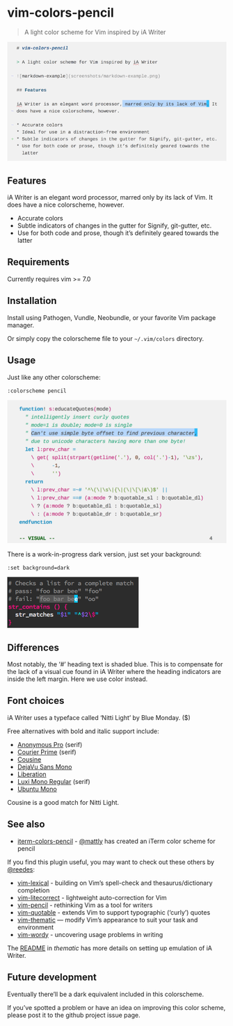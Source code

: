 # vim-colors-pencil

> A light color scheme for Vim inspired by iA Writer

![markdown-example](screenshots/markdown-example.png)

## Features

iA Writer is an elegant word processor, marred only by its lack of Vim. It
does have a nice colorscheme, however.

* Accurate colors
* Subtle indicators of changes in the gutter for Signify, git-gutter, etc.
* Use for both code and prose, though it’s definitely geared towards the
  latter

## Requirements

Currently requires vim >= 7.0

## Installation

Install using Pathogen, Vundle, Neobundle, or your favorite Vim package
manager.

Or simply copy the colorscheme file to your `~/.vim/colors` directory.

## Usage

Just like any other colorscheme:

```vim
:colorscheme pencil
```

![vimscript-example](screenshots/vimscript-example.png)

There is a work-in-progress dark version, just set your background:

```vim
:set background=dark
```

![bash-example-dark](screenshots/bash-example-dark.png)

## Differences

Most notably, the ‘#’ heading text is shaded blue. This is to compensate
for the lack of a visual cue found in iA Writer where the heading
indicators are inside the left margin. Here we use color instead.

## Font choices

iA Writer uses a typeface called ‘Nitti Light’ by Blue Monday. ($)

Free alternatives with bold and italic support include:

* [Anonymous Pro](https://www.google.com/fonts/specimen/Anonymous+Pro) (serif)
* [Courier Prime](http://quoteunquoteapps.com/courierprime/) (serif)
* [Cousine](http://www.google.com/fonts/specimen/Cousine)
* [DejaVu Sans Mono](http://dejavu-fonts.org/wiki/Download)
* [Liberation](https://fedorahosted.org/liberation-fonts/)
* [Luxi Mono Regular](http://www.fontsquirrel.com/fonts/Luxi-Mono) (serif)
* [Ubuntu Mono](https://www.google.com/fonts/specimen/Ubuntu+Mono)

Cousine is a good match for Nitti Light.

## See also

* [iterm-colors-pencil][ip] - [@mattly][mt] has created an iTerm color scheme for pencil

[mt]: https://github.com/mattly
[ip]: https://github.com/mattly/iterm-colors-pencil

If you find this plugin useful, you may want to check out these others by
[@reedes][re]:

* [vim-lexical][lx] - building on Vim’s spell-check and thesaurus/dictionary completion
* [vim-litecorrect][lc] - lightweight auto-correction for Vim
* [vim-pencil][pn] - rethinking Vim as a tool for writers
* [vim-quotable][qu] - extends Vim to support typographic (‘curly’) quotes
* [vim-thematic][th] — modify Vim’s appearance to suit your task and environment 
* [vim-wordy][wo] - uncovering usage problems in writing 

[re]: https://github.com/reedes
[lx]: http://github.com/reedes/vim-lexical
[lc]: http://github.com/reedes/vim-litecorrect
[pn]: http://github.com/reedes/vim-pencil
[qu]: http://github.com/reedes/vim-quotable
[th]: http://github.com/reedes/vim-thematic
[wo]: http://github.com/reedes/vim-wordy

The [README](https://github.com/reedes/vim-thematic) in
_thematic_ has more details on setting up emulation of iA Writer.

## Future development

Eventually there’ll be a dark equivalent included in this 
colorscheme.

If you’ve spotted a problem or have an idea on improving this color
scheme, please post it to the github project issue page.

<!-- vim: set tw=74 :-->

